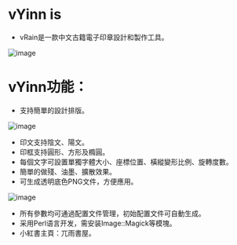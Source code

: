 
# vYinn is  

- vRain是一款中文古籍電子印章設計和製作工具。

![image](https://github.com/shanleiguang/vYinn/blob/main/02.png)

# vYinn功能：

- 支持簡單的設計排版。

![image](https://github.com/shanleiguang/vYinn/blob/main/01.png)

- 印文支持陰文、陽文。
- 印框支持圓形、方形及橢圓。
- 每個文字可設置單獨字體大小、座標位置、橫縱變形比例、旋轉度數。
- 簡單的做殘、油墨、擴散效果。
- 可生成透明底色PNG文件，方便應用。

![image](https://github.com/shanleiguang/vYinn/blob/main/03.png)

- 所有參數均可通過配置文件管理，初始配置文件可自動生成。
- 采用Perl语言开发，需安装Image::Magick等模塊。
- 小紅書主頁：兀雨書屋。

